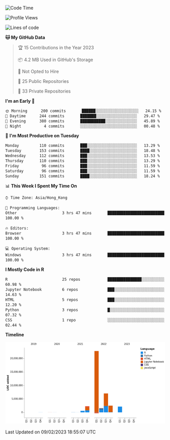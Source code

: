 

<!--**wt12318/wt12318** is a ✨ _special_ ✨ repository because its `README.md` (this file) appears on your GitHub profile.-->

<!--START_SECTION:waka-->
![Code Time](http://img.shields.io/badge/Code%20Time-570%20hrs%2057%20mins-blue)

![Profile Views](http://img.shields.io/badge/Profile%20Views-0-blue)

![Lines of code](https://img.shields.io/badge/From%20Hello%20World%20I%27ve%20Written-38%20Million%20lines%20of%20code-blue)

**🐱 My GitHub Data** 

> 🏆 15 Contributions in the Year 2023
 > 
> 📦 4.2 MB Used in GitHub's Storage 
 > 
> 🚫 Not Opted to Hire
 > 
> 📜 25 Public Repositories 
 > 
> 🔑 33 Private Repositories  
 > 
**I'm an Early 🐤** 

```text
🌞 Morning      200 commits       ██████░░░░░░░░░░░░░░░░░░░   24.15 % 
🌆 Daytime      244 commits       ███████░░░░░░░░░░░░░░░░░░   29.47 % 
🌃 Evening      380 commits       ███████████░░░░░░░░░░░░░░   45.89 % 
🌙 Night          4 commits       ░░░░░░░░░░░░░░░░░░░░░░░░░   00.48 % 

```
📅 **I'm Most Productive on Tuesday** 

```text
Monday         110 commits       ███░░░░░░░░░░░░░░░░░░░░░░   13.29 % 
Tuesday        153 commits       ████░░░░░░░░░░░░░░░░░░░░░   18.48 % 
Wednesday      112 commits       ███░░░░░░░░░░░░░░░░░░░░░░   13.53 % 
Thursday       110 commits       ███░░░░░░░░░░░░░░░░░░░░░░   13.29 % 
Friday          96 commits       ███░░░░░░░░░░░░░░░░░░░░░░   11.59 % 
Saturday        96 commits       ███░░░░░░░░░░░░░░░░░░░░░░   11.59 % 
Sunday         151 commits       ████░░░░░░░░░░░░░░░░░░░░░   18.24 % 

```


📊 **This Week I Spent My Time On** 

```text
⌚︎ Time Zone: Asia/Hong_Kong

💬 Programming Languages: 
Other                    3 hrs 47 mins       █████████████████████████   100.00 % 

🔥 Editors: 
Browser                  3 hrs 47 mins       █████████████████████████   100.00 % 

💻 Operating System: 
Windows                  3 hrs 47 mins       █████████████████████████   100.00 % 

```

**I Mostly Code in R** 

```text
R                        25 repos            ███████████████░░░░░░░░░░   60.98 % 
Jupyter Notebook         6 repos             ███░░░░░░░░░░░░░░░░░░░░░░   14.63 % 
HTML                     5 repos             ███░░░░░░░░░░░░░░░░░░░░░░   12.20 % 
Python                   3 repos             █░░░░░░░░░░░░░░░░░░░░░░░░   07.32 % 
CSS                      1 repo              ░░░░░░░░░░░░░░░░░░░░░░░░░   02.44 % 

```


**Timeline**

![Chart not found](https://raw.githubusercontent.com/wt12318/wt12318/main/charts/bar_graph.png) 


 Last Updated on 09/02/2023 18:55:07 UTC
<!--END_SECTION:waka-->


